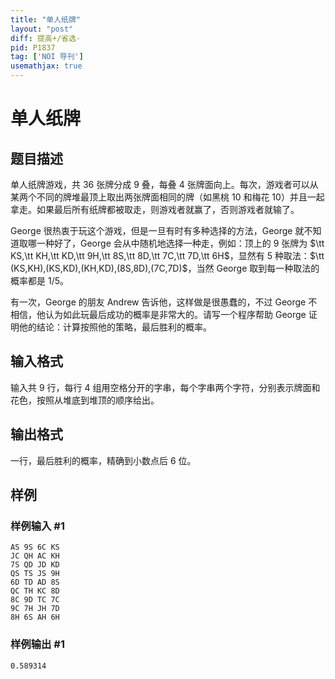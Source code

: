 ```yaml
---
title: "单人纸牌"
layout: "post"
diff: 提高+/省选-
pid: P1837
tag: ['NOI 导刊']
usemathjax: true
---
```


# 单人纸牌
## 题目描述

单人纸牌游戏，共 $36$ 张牌分成 $9$ 叠，每叠 $4$ 张牌面向上。每次，游戏者可以从某两个不同的牌堆最顶上取出两张牌面相同的牌（如黑桃 $10$ 和梅花 $10$）并且一起拿走。如果最后所有纸牌都被取走，则游戏者就赢了，否则游戏者就输了。

George 很热衷于玩这个游戏，但是一旦有时有多种选择的方法，George 就不知道取哪一种好了，George 会从中随机地选择一种走，例如：顶上的 $9$ 张牌为 $\tt KS,\tt KH,\tt KD,\tt 9H,\tt 8S,\tt 8D,\tt 7C,\tt 7D,\tt 6H$，显然有 $5$ 种取法：$\tt (KS,KH),(KS,KD),(KH,KD),(8S,8D),(7C,7D)$，当然 George 取到每一种取法的概率都是 $1/5$。

有一次，George 的朋友 Andrew 告诉他，这样做是很愚蠢的，不过 George 不相信，他认为如此玩最后成功的概率是非常大的。请写一个程序帮助 George 证明他的结论：计算按照他的策略，最后胜利的概率。
## 输入格式

输入共 $9$ 行，每行 $4$ 组用空格分开的字串，每个字串两个字符，分别表示牌面和花色，按照从堆底到堆顶的顺序给出。

## 输出格式

一行，最后胜利的概率，精确到小数点后 $6$ 位。

## 样例

### 样例输入 #1
```
AS 9S 6C KS 
JC QH AC KH 
7S QD JD KD 
QS TS JS 9H 
6D TD AD 8S 
QC TH KC 8D 
8C 9D TC 7C 
9C 7H JH 7D 
8H 6S AH 6H 
```
### 样例输出 #1
```
0.589314
```
